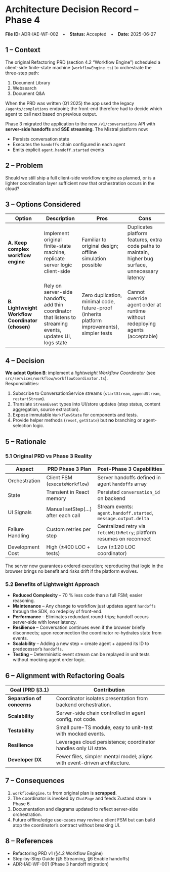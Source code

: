 # Architecture Decision Record – Phase 4  
**File ID:** ADR-IAE-WF-002 • **Status:** Accepted • **Date:** 2025-06-27

## 1 – Context  
The original Refactoring PRD (section 4.2 “Workflow Engine”) scheduled a client-side finite-state machine (`workflowEngine.ts`) to orchestrate the three-step path:

1. Document Library  
2. Websearch  
3. Document Q&A  

When the PRD was written (Q1 2025) the app used the legacy `/agents/completions` endpoint; the front-end therefore had to decide which agent to call next based on previous output.

Phase 3 migrated the application to the new `/v1/conversations` API with **server-side handoffs** and **SSE streaming**. The Mistral platform now:

* Persists conversation state  
* Executes the `handoffs` chain configured in each agent  
* Emits explicit `agent.handoff.started` events  

## 2 – Problem  
Should we still ship a full client-side workflow engine as planned, or is a lighter coordination layer sufficient now that orchestration occurs in the cloud?

## 3 – Options Considered  

| Option | Description | Pros | Cons |
|--------|-------------|------|------|
| **A. Keep complex workflow engine** | Implement original finite-state machine, replicate server logic client-side | Familiar to original design; offline simulation possible | Duplicates platform features, extra code paths to maintain, higher bug surface, unnecessary latency |
| **B. Lightweight Workflow Coordinator (chosen)** | Rely on server-side handoffs; add thin coordinator that listens to streaming events, updates UI, logs state | Zero duplication, minimal code, future-proof (inherits platform improvements), simpler tests | Cannot override agent order at runtime without redeploying agents (acceptable) |

## 4 – Decision  
**We adopt Option B**: implement a *lightweight Workflow Coordinator* (see `src/services/workflow/workflowCoordinator.ts`).  
Responsibilities:

1. Subscribe to ConversationService streams (`startStream`, `appendStream`, `restartStream`).  
2. Translate `StreamEvent` types into UI/store updates (step status, content aggregation, source extraction).  
3. Expose immutable `WorkflowState` for components and tests.  
4. Provide helper methods (`reset`, `getState`) but **no** branching or agent-selection logic.

## 5 – Rationale  

### 5.1  Original PRD vs Phase 3 Reality  

| Aspect | PRD Phase 3 Plan | Post-Phase 3 Capabilities |
|--------|------------------|---------------------------|
| Orchestration | Client FSM (`executeWorkflow`) | Server handoffs defined in agent `handoffs` array |
| State | Transient in React memory | Persisted `conversation_id` on backend |
| UI Signals | Manual setStep(…) after each call | Stream events: `agent.handoff.started`, `message.output.delta` |
| Failure Handling | Custom retries per step | Centralized retry via `fetchWithRetry`; platform resumes on reconnect |
| Development Cost | High (±400 LOC + tests) | Low (±120 LOC coordinator) |

The server now guarantees ordered execution; reproducing that logic in the browser brings no benefit and risks drift if the platform evolves.

### 5.2  Benefits of Lightweight Approach  
* **Reduced Complexity** – 70 % less code than a full FSM; easier reasoning.  
* **Maintenance** – Any change to workflow just updates agent `handoffs` through the SDK, no redeploy of front-end.  
* **Performance** – Eliminates redundant round-trips; handoff occurs server-side with lower latency.  
* **Resilience** – Conversation continues even if the browser briefly disconnects; upon reconnection the coordinator re-hydrates state from events.  
* **Scalability** – Adding a new step = create agent + append its ID to predecessor’s `handoffs`.  
* **Testing** – Deterministic event stream can be replayed in unit tests without mocking agent order logic.

## 6 – Alignment with Refactoring Goals  

| Goal (PRD §3.1) | Contribution |
|-----------------|--------------|
| **Separation of concerns** | Coordinator isolates presentation from backend orchestration. |
| **Scalability** | Server-side chain controlled in agent config, not code. |
| **Testability** | Small pure-TS module, easy to unit-test with mocked events. |
| **Resilience** | Leverages cloud persistence; coordinator handles only UI state. |
| **Developer DX** | Fewer files, simpler mental model; aligns with event-driven architecture. |

## 7 – Consequences  

1. `workflowEngine.ts` from original plan is **scrapped**.  
2. The coordinator is invoked by `ChatPage` and feeds Zustand store in Phase 6.  
3. Documentation and diagrams updated to reflect server-side orchestration.  
4. Future offline/edge use-cases may revive a client FSM but can build atop the coordinator’s contract without breaking UI.

## 8 – References  
* Refactoring PRD v1 (§4.2 Workflow Engine)  
* Step-by-Step Guide (§5 Streaming, §6 Enable handoffs)  
* ADR-IAE-WF-001 (Phase 3 handoff migration)  
